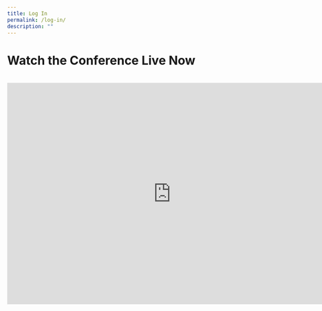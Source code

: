 ```yaml
---
title: Log In
permalink: /log-in/
description: ""
---
```

# Watch the Conference Live Now 
<br>
<iframe width="760" height="515" src="https://www.youtube.com/embed/s0rjOeDrOvM&amp;t=1s" title="YouTube video player" frameborder="0" allow="accelerometer; autoplay; clipboard-write; 
encrypted-media; gyroscope; picture-in-picture" allowfullscreen=""></iframe>